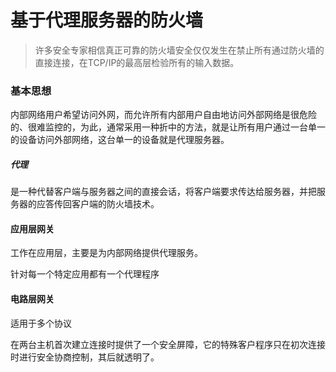 # 基于代理服务器的防火墙

> 许多安全专家相信真正可靠的防火墙安全仅仅发生在禁止所有通过防火墙的直接连接，在TCP/IP的最高层检验所有的输入数据。

### 基本思想

内部网络用户希望访问外网，而允许所有内部用户自由地访问外部网络是很危险的、很难监控的，为此，通常采用一种折中的方法，就是让所有用户通过一台单一的设备访问外部网络，这台单一的设备就是代理服务器。

##### 代理

是一种代替客户端与服务器之间的直接会话，将客户端要求传达给服务器，并把服务器的应答传回客户端的防火墙技术。

#### 应用层网关

工作在应用层，主要是为内部网络提供代理服务。

针对每一个特定应用都有一个代理程序

#### 电路层网关

适用于多个协议

在两台主机首次建立连接时提供了一个安全屏障，它的特殊客户程序只在初次连接时进行安全协商控制，其后就透明了。







